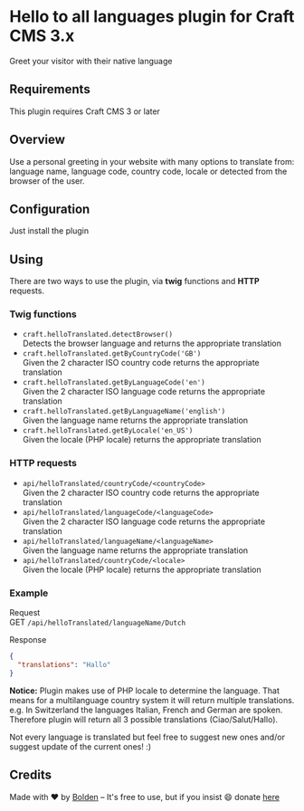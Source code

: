 # Hello to all languages plugin for Craft CMS 3.x

Greet your visitor with their native language 

## Requirements

This plugin requires Craft CMS 3 or later

## Overview

Use a personal greeting in your website with many options to translate from: language name, language code, country code, locale or detected from the browser of the user.


## Configuration

Just install the plugin

## Using

There are two ways to use the plugin, via __twig__ functions and __HTTP__ requests.  

### Twig functions  
- `craft.helloTranslated.detectBrowser()`  
Detects the browser language and returns the appropriate translation  
- `craft.helloTranslated.getByCountryCode('GB')`  
Given the 2 character ISO country code returns the appropriate translation  
- `craft.helloTranslated.getByLanguageCode('en')`  
Given the 2 character ISO language code returns the appropriate translation  
- `craft.helloTranslated.getByLanguageName('english')`  
Given the language name returns the appropriate translation  
- `craft.helloTranslated.getByLocale('en_US')`  
Given the locale (PHP locale) returns the appropriate translation  

### HTTP requests  
- `api/helloTranslated/countryCode/<countryCode>`  
Given the 2 character ISO country code returns the appropriate translation  
- `api/helloTranslated/languageCode/<languageCode>`  
Given the 2 character ISO language code returns the appropriate translation  
- `api/helloTranslated/languageName/<languageName>`  
Given the language name returns the appropriate translation  
- `api/helloTranslated/countryCode/<locale>`  
Given the locale (PHP locale) returns the appropriate translation  

### Example

Request  
GET `/api/helloTranslated/languageName/Dutch`  

Response
```json
{
  "translations": "Hallo"
}
```  

__Notice:__ Plugin makes use of PHP locale to determine the language. That means for a multilanguage country system it will return multiple translations.
e.g. In Switzerland the languages Italian, French and German are spoken. Therefore plugin will return all 3 possible translations (Ciao/Salut/Hallo).

Not every language is translated but feel free to suggest new ones and/or suggest update of the current ones! :)

## Credits

Made with ❤️ by [Bolden](https://www.bolden.nl) – It's free to use, but if you insist 😄 donate [here](https://www.paypal.me/boldenamsterdam)




